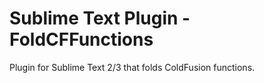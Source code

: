 Sublime Text Plugin - FoldCFFunctions
===========================

Plugin for Sublime Text 2/3 that folds ColdFusion functions.
